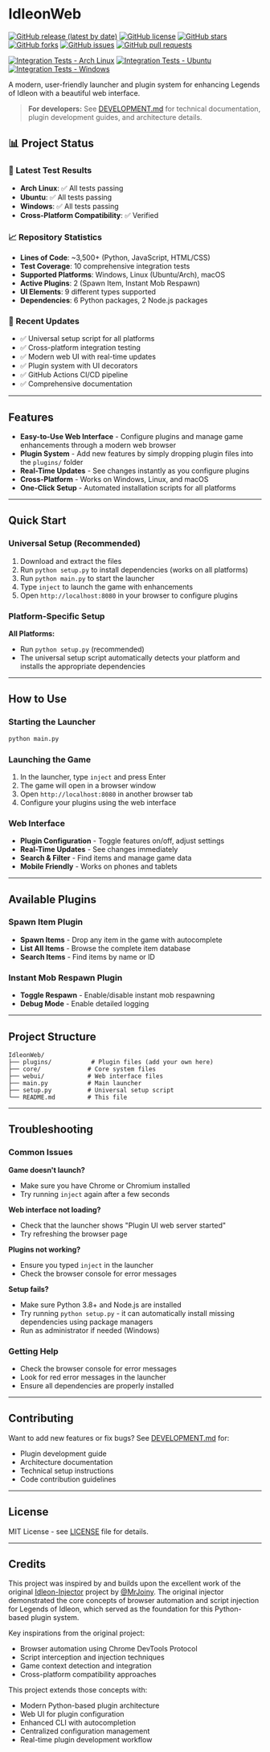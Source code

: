 # IdleonWeb

[![GitHub release (latest by date)](https://img.shields.io/github/v/release/xi-ve/IdleonWeb)](https://github.com/xi-ve/IdleonWeb/releases)
[![GitHub license](https://img.shields.io/github/license/xi-ve/IdleonWeb)](https://github.com/xi-ve/IdleonWeb/blob/main/LICENSE)
[![GitHub stars](https://img.shields.io/github/stars/xi-ve/IdleonWeb)](https://github.com/xi-ve/IdleonWeb/stargazers)
[![GitHub forks](https://img.shields.io/github/forks/xi-ve/IdleonWeb)](https://github.com/xi-ve/IdleonWeb/network)
[![GitHub issues](https://img.shields.io/github/issues/xi-ve/IdleonWeb)](https://github.com/xi-ve/IdleonWeb/issues)
[![GitHub pull requests](https://img.shields.io/github/issues-pr/xi-ve/IdleonWeb)](https://github.com/xi-ve/IdleonWeb/pulls)

[![Integration Tests - Arch Linux](https://github.com/xi-ve/IdleonWeb/workflows/test-arch/badge.svg)](https://github.com/xi-ve/IdleonWeb/actions/workflows/integration-tests.yml)
[![Integration Tests - Ubuntu](https://github.com/xi-ve/IdleonWeb/workflows/test-ubuntu/badge.svg)](https://github.com/xi-ve/IdleonWeb/actions/workflows/integration-tests.yml)
[![Integration Tests - Windows](https://github.com/xi-ve/IdleonWeb/workflows/test-windows/badge.svg)](https://github.com/xi-ve/IdleonWeb/actions/workflows/integration-tests.yml)

A modern, user-friendly launcher and plugin system for enhancing Legends of Idleon with a beautiful web interface.

> **For developers:** See [DEVELOPMENT.md](DEVELOPMENT.md) for technical documentation, plugin development guides, and architecture details.

## 📊 Project Status

### 🧪 Latest Test Results
- **Arch Linux**: ✅ All tests passing
- **Ubuntu**: ✅ All tests passing  
- **Windows**: ✅ All tests passing
- **Cross-Platform Compatibility**: ✅ Verified

### 📈 Repository Statistics
- **Lines of Code**: ~3,500+ (Python, JavaScript, HTML/CSS)
- **Test Coverage**: 10 comprehensive integration tests
- **Supported Platforms**: Windows, Linux (Ubuntu/Arch), macOS
- **Active Plugins**: 2 (Spawn Item, Instant Mob Respawn)
- **UI Elements**: 9 different types supported
- **Dependencies**: 6 Python packages, 2 Node.js packages

### 🚀 Recent Updates
- ✅ Universal setup script for all platforms
- ✅ Cross-platform integration testing
- ✅ Modern web UI with real-time updates
- ✅ Plugin system with UI decorators
- ✅ GitHub Actions CI/CD pipeline
- ✅ Comprehensive documentation

---

## Features

- **Easy-to-Use Web Interface** - Configure plugins and manage game enhancements through a modern web browser
- **Plugin System** - Add new features by simply dropping plugin files into the `plugins/` folder
- **Real-Time Updates** - See changes instantly as you configure plugins
- **Cross-Platform** - Works on Windows, Linux, and macOS
- **One-Click Setup** - Automated installation scripts for all platforms

---

## Quick Start

### Universal Setup (Recommended)
1. Download and extract the files
2. Run `python setup.py` to install dependencies (works on all platforms)
3. Run `python main.py` to start the launcher
4. Type `inject` to launch the game with enhancements
5. Open `http://localhost:8080` in your browser to configure plugins

### Platform-Specific Setup
**All Platforms:**
- Run `python setup.py` (recommended)
- The universal setup script automatically detects your platform and installs the appropriate dependencies

---

## How to Use

### Starting the Launcher
```bash
python main.py
```

### Launching the Game
1. In the launcher, type `inject` and press Enter
2. The game will open in a browser window
3. Open `http://localhost:8080` in another browser tab
4. Configure your plugins using the web interface

### Web Interface
- **Plugin Configuration** - Toggle features on/off, adjust settings
- **Real-Time Updates** - See changes immediately
- **Search & Filter** - Find items and manage game data
- **Mobile Friendly** - Works on phones and tablets

---

## Available Plugins

### Spawn Item Plugin
- **Spawn Items** - Drop any item in the game with autocomplete
- **List All Items** - Browse the complete item database
- **Search Items** - Find items by name or ID

### Instant Mob Respawn Plugin
- **Toggle Respawn** - Enable/disable instant mob respawning
- **Debug Mode** - Enable detailed logging

---

## Project Structure

```
IdleonWeb/
├── plugins/           # Plugin files (add your own here)
├── core/             # Core system files
├── webui/            # Web interface files
├── main.py           # Main launcher
├── setup.py          # Universal setup script
└── README.md         # This file
```

---

## Troubleshooting

### Common Issues

**Game doesn't launch?**
- Make sure you have Chrome or Chromium installed
- Try running `inject` again after a few seconds

**Web interface not loading?**
- Check that the launcher shows "Plugin UI web server started"
- Try refreshing the browser page

**Plugins not working?**
- Ensure you typed `inject` in the launcher
- Check the browser console for error messages

**Setup fails?**
- Make sure Python 3.8+ and Node.js are installed
- Try running `python setup.py` - it can automatically install missing dependencies using package managers
- Run as administrator if needed (Windows)

### Getting Help

- Check the browser console for error messages
- Look for red error messages in the launcher
- Ensure all dependencies are properly installed

---

## Contributing

Want to add new features or fix bugs? See [DEVELOPMENT.md](DEVELOPMENT.md) for:

- Plugin development guide
- Architecture documentation
- Technical setup instructions
- Code contribution guidelines

---

## License

MIT License - see [LICENSE](LICENSE) file for details.

---

## Credits

This project was inspired by and builds upon the excellent work of the original [Idleon-Injector](https://github.com/MrJoiny/Idleon-Injector) project by [@MrJoiny](https://github.com/MrJoiny). The original injector demonstrated the core concepts of browser automation and script injection for Legends of Idleon, which served as the foundation for this Python-based plugin system.

Key inspirations from the original project:
- Browser automation using Chrome DevTools Protocol
- Script interception and injection techniques
- Game context detection and integration
- Cross-platform compatibility approaches

This project extends those concepts with:
- Modern Python-based plugin architecture
- Web UI for plugin configuration
- Enhanced CLI with autocompletion
- Centralized configuration management
- Real-time plugin development workflow 